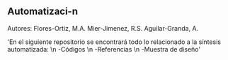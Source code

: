 ## Automatizaci-n

Autores:
Flores-Ortiz, M.A.
Mier-Jimenez, R.S.
Aguilar-Granda, A.

'En el siguiente repositorio se encontrará todo lo relacionado a la síntesis automatizada: \n
-Códigos  \n
-Referencias  \n
-Muestra de diseño'
